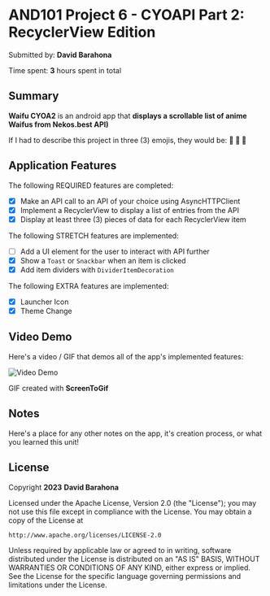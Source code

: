 # AND101 Project 6 - CYOAPI Part 2: RecyclerView Edition

Submitted by: **David Barahona**

Time spent: **3** hours spent in total

## Summary

**Waifu CYOA2** is an android app that **displays a scrollable list of anime Waifus from Nekos.best API)**

If I had to describe this project in three (3) emojis, they would be: **🌷 🌺 🌸**

## Application Features

The following REQUIRED features are completed:

- [X] Make an API call to an API of your choice using AsyncHTTPClient
- [X] Implement a RecyclerView to display a list of entries from the API
- [X] Display at least three (3) pieces of data for each RecyclerView item

The following STRETCH features are implemented:

- [ ] Add a UI element for the user to interact with API further
- [X] Show a `Toast` or `Snackbar` when an item is clicked
- [X] Add item dividers with `DividerItemDecoration`

The following EXTRA features are implemented:

- [X] Launcher Icon
- [X] Theme Change

## Video Demo

Here's a video / GIF that demos all of the app's implemented features:

<img src='https://i.imgur.com/eq1TWi0.gif' title='Video Demo' width='' alt='Video Demo' />

GIF created with **ScreenToGif**

## Notes

Here's a place for any other notes on the app, it's creation process, or what you learned this unit!

## License

Copyright **2023** **David Barahona**

Licensed under the Apache License, Version 2.0 (the "License");
you may not use this file except in compliance with the License.
You may obtain a copy of the License at

    http://www.apache.org/licenses/LICENSE-2.0

Unless required by applicable law or agreed to in writing, software
distributed under the License is distributed on an "AS IS" BASIS,
WITHOUT WARRANTIES OR CONDITIONS OF ANY KIND, either express or implied.
See the License for the specific language governing permissions and
limitations under the License.
